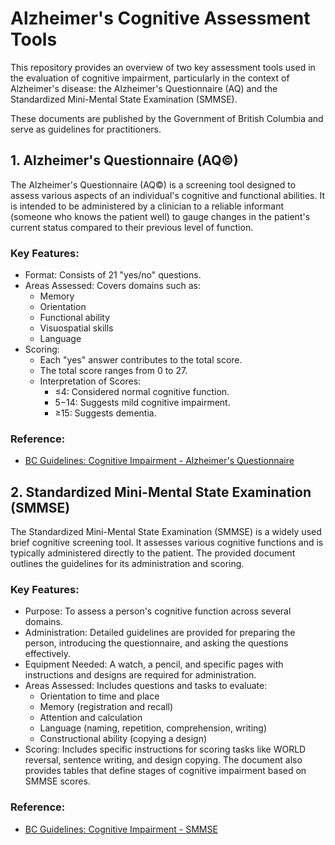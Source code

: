 # **Alzheimer's Cognitive Assessment Tools**

This repository provides an overview of two key assessment tools used in the evaluation of cognitive impairment, particularly in the context of Alzheimer's disease: the Alzheimer's Questionnaire (AQ) and the Standardized Mini-Mental State Examination (SMMSE).

These documents are published by the Government of British Columbia and serve as guidelines for practitioners.

## **1\. Alzheimer's Questionnaire (AQ©)**

The Alzheimer's Questionnaire (AQ©) is a screening tool designed to assess various aspects of an individual's cognitive and functional abilities. It is intended to be administered by a clinician to a reliable informant (someone who knows the patient well) to gauge changes in the patient's current status compared to their previous level of function.

### **Key Features:**

* Format: Consists of 21 "yes/no" questions.  
* Areas Assessed: Covers domains such as:  
  * Memory  
  * Orientation  
  * Functional ability  
  * Visuospatial skills  
  * Language  
* Scoring:  
  * Each "yes" answer contributes to the total score.  
  * The total score ranges from 0 to 27\.  
  * Interpretation of Scores:  
    * ≤4: Considered normal cognitive function.  
    * 5−14: Suggests mild cognitive impairment.  
    * ≥15: Suggests dementia.

### **Reference:**

* [BC Guidelines: Cognitive Impairment \- Alzheimer's Questionnaire](https://www2.gov.bc.ca/assets/gov/health/practitioner-pro/bc-guidelines/cogimp-alzheimer-questionnaire.pdf)

## **2\. Standardized Mini-Mental State Examination (SMMSE)**

The Standardized Mini-Mental State Examination (SMMSE) is a widely used brief cognitive screening tool. It assesses various cognitive functions and is typically administered directly to the patient. The provided document outlines the guidelines for its administration and scoring.

### **Key Features:**

* Purpose: To assess a person's cognitive function across several domains.  
* Administration: Detailed guidelines are provided for preparing the person, introducing the questionnaire, and asking the questions effectively.  
* Equipment Needed: A watch, a pencil, and specific pages with instructions and designs are required for administration.  
* Areas Assessed: Includes questions and tasks to evaluate:  
  * Orientation to time and place  
  * Memory (registration and recall)  
  * Attention and calculation  
  * Language (naming, repetition, comprehension, writing)  
  * Constructional ability (copying a design)  
* Scoring: Includes specific instructions for scoring tasks like WORLD reversal, sentence writing, and design copying. The document also provides tables that define stages of cognitive impairment based on SMMSE scores.

### **Reference:**

* [BC Guidelines: Cognitive Impairment \- SMMSE](https://www2.gov.bc.ca/assets/gov/health/practitioner-pro/bc-guidelines/cogimp-smmse.pdf)
